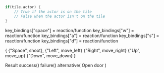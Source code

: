 ```c++
if(tile.actor) {
    // True if the actor is on the tile
    // False when the actor isn't on the tile
}
```
key_bindings["space"] = reaction/function
key_bindings["w"] = reaction/function
key_bindings["a"] = reaction/function
key_bindings["s"] = reaction/function
key_bindings["d"] = reaction/function

{
    {"Space", shoot},
    {"Left", move_left}
    {"Right", move_right}
    {"Up", move_up}
    {"Down", move_down}
}

Result  success()
        failure()
        alternative(  Open door  )